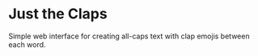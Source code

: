 Just the Claps
==============

Simple web interface for creating all-caps text with clap emojis between each word.
